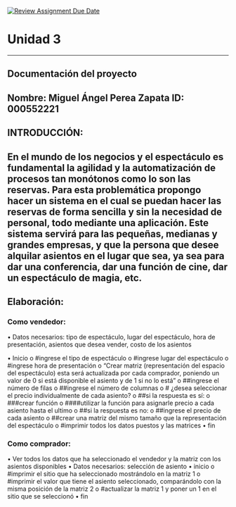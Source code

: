 [![Review Assignment Due Date](https://classroom.github.com/assets/deadline-readme-button-22041afd0340ce965d47ae6ef1cefeee28c7c493a6346c4f15d667ab976d596c.svg)](https://classroom.github.com/a/MuElT52l)
# Unidad 3
---
## Documentación del proyecto
Nombre:  Miguel Ángel Perea Zapata
ID:  000552221
---
## INTRODUCCIÓN:
En el mundo de los negocios y el espectáculo es fundamental la agilidad y la automatización de procesos tan monótonos como lo son las reservas. Para esta problemática propongo hacer un sistema en el cual se puedan hacer las reservas de forma sencilla y sin la necesidad de personal, todo mediante una aplicación. Este sistema servirá para las pequeñas, medianas y grandes empresas, y que la persona que desee alquilar asientos en el lugar que sea, ya sea para dar una conferencia, dar una función de cine, dar un espectáculo de magia, etc.
---
## Elaboración:
### Como vendedor:
•	Datos necesarios: tipo de espectáculo, lugar del espectáculo, hora de presentación, asientos que desea vender, costo de los asientos

•	Inicio
o	#ingrese el tipo de espectáculo
o	#ingrese lugar del espectáculo
o	#ingrese hora de presentación
o	“Crear matriz (representación del espacio del espectáculo) esta será actualizada por cada comprador, poniendo un valor de 0 si está disponible el asiento y de 1 si no lo está”
o	##ingrese el número de filas
o	##ingrese el número de columnas
o	# ¿desea seleccionar el precio individualmente de cada asiento?
o	##si la respuesta es sí:
o	###crear función 
o	####utilizar la función para asignarle precio a cada asiento hasta el ultimo
o	##si la respuesta es no:
o	##ingrese el precio de cada asiento
o	##crear una matriz del mismo tamaño que la representación del espectáculo
o	#imprimir todos los datos puestos y las matrices
•	fin 
### Como comprador:
•	Ver todos los datos que ha seleccionado el vendedor y la matriz con los asientos disponibles
•	Datos necesarios: selección de asiento
•	inicio
o	#imprimir el sitio que ha seleccionado mostrándolo en la matriz 1
o	#imprimir el valor que tiene el asiento seleccionado, comparándolo con la misma posición de la matriz 2
o	#actualizar la matriz 1 y poner un 1 en el sitio que se seleccionó
•	fin

